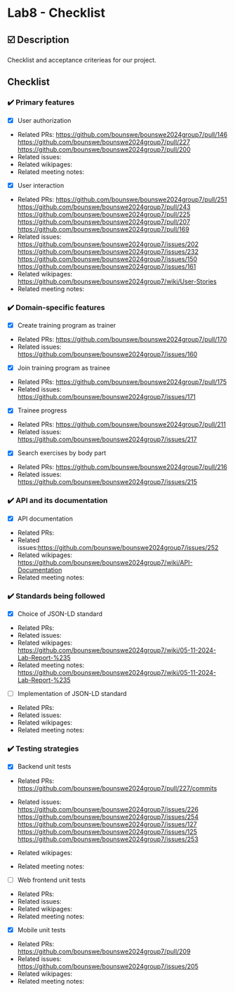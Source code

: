 # Lab8 - Checklist

## :ballot_box_with_check: Description

Checklist and acceptance criterieas for our project.

## Checklist
### :heavy_check_mark: Primary features
 
- [x]  User authorization
 - Related PRs: https://github.com/bounswe/bounswe2024group7/pull/146
https://github.com/bounswe/bounswe2024group7/pull/227
https://github.com/bounswe/bounswe2024group7/pull/200
 - Related issues: 
 - Related wikipages:
 - Related meeting notes: 
- [x]  User interaction
 - Related PRs:
 https://github.com/bounswe/bounswe2024group7/pull/251
 https://github.com/bounswe/bounswe2024group7/pull/243
 https://github.com/bounswe/bounswe2024group7/pull/225
 https://github.com/bounswe/bounswe2024group7/pull/207
 https://github.com/bounswe/bounswe2024group7/pull/169
 - Related issues:
 https://github.com/bounswe/bounswe2024group7/issues/202
 https://github.com/bounswe/bounswe2024group7/issues/232
 https://github.com/bounswe/bounswe2024group7/issues/150
 https://github.com/bounswe/bounswe2024group7/issues/161
 - Related wikipages:
 https://github.com/bounswe/bounswe2024group7/wiki/User-Stories
 - Related meeting notes:
 
 
### :heavy_check_mark: Domain-specific features
 - [x]  Create training program as trainer
 - Related PRs: https://github.com/bounswe/bounswe2024group7/pull/170
 - Related issues: https://github.com/bounswe/bounswe2024group7/issues/160
- [x]  Join training program as trainee
 - Related PRs: https://github.com/bounswe/bounswe2024group7/pull/175
 - Related issues: https://github.com/bounswe/bounswe2024group7/issues/171
- [x]  Trainee progress
 - Related PRs: https://github.com/bounswe/bounswe2024group7/pull/211
 - Related issues: https://github.com/bounswe/bounswe2024group7/issues/217
- [x]  Search exercises by body part
 - Related PRs: https://github.com/bounswe/bounswe2024group7/pull/216
 - Related issues: https://github.com/bounswe/bounswe2024group7/issues/215


### :heavy_check_mark: API and its documentation
 
 - [x]  API documentation
 - Related PRs:
 - Related issues:https://github.com/bounswe/bounswe2024group7/issues/252
 - Related wikipages: https://github.com/bounswe/bounswe2024group7/wiki/API-Documentation
 - Related meeting notes:
### :heavy_check_mark: Standards being followed
 - [x]  Choice of JSON-LD standard
 - Related PRs:
 - Related issues:
 - Related wikipages: https://github.com/bounswe/bounswe2024group7/wiki/05-11-2024-Lab-Report-%235
 - Related meeting notes: https://github.com/bounswe/bounswe2024group7/wiki/05-11-2024-Lab-Report-%235
 - [ ]  Implementation of JSON-LD standard
 - Related PRs:
 - Related issues:
 - Related wikipages: 
 - Related meeting notes: 

### :heavy_check_mark: Testing strategies
 - [x]  Backend unit tests
 - Related PRs:  https://github.com/bounswe/bounswe2024group7/pull/227/commits
 
 - Related issues: https://github.com/bounswe/bounswe2024group7/issues/226
https://github.com/bounswe/bounswe2024group7/issues/254
https://github.com/bounswe/bounswe2024group7/issues/127
https://github.com/bounswe/bounswe2024group7/issues/125
https://github.com/bounswe/bounswe2024group7/issues/253
 - Related wikipages:
 - Related meeting notes:
 - [ ]  Web frontend unit tests
 - Related PRs:
 - Related issues:
 - Related wikipages:
 - Related meeting notes:
 - [x]  Mobile unit tests
 - Related PRs:
https://github.com/bounswe/bounswe2024group7/pull/209
 - Related issues:
https://github.com/bounswe/bounswe2024group7/issues/205
 - Related wikipages:
 - Related meeting notes:


